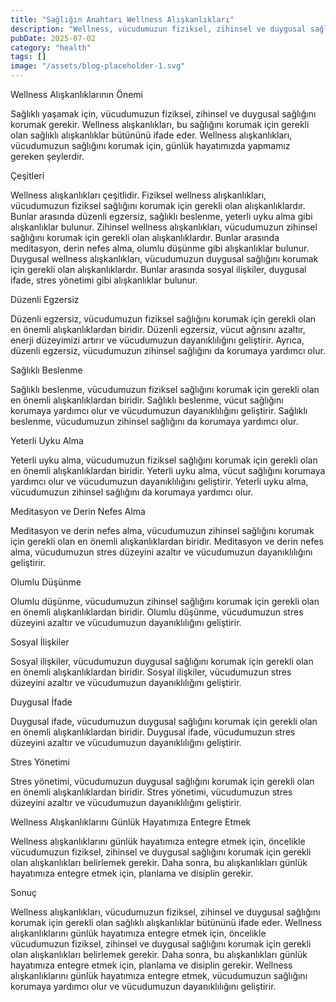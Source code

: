 ```yaml
---
title: "Sağlığın Anahtarı Wellness Alışkanlıkları"
description: "Wellness, vücudumuzun fiziksel, zihinsel ve duygusal sağlığını korumak için gerekli olan sağlıklı alışkanlıklar bütününü ifade eder. Sağlıklı yaşamak için, wellness alışkanlıklarını benimsemek ve b..."
pubDate: 2025-07-02
category: "health"
tags: []
image: "/assets/blog-placeholder-1.svg"
---
```


Wellness Alışkanlıklarının Önemi

Sağlıklı yaşamak için, vücudumuzun fiziksel, zihinsel ve duygusal sağlığını korumak gerekir. Wellness alışkanlıkları, bu sağlığını korumak için gerekli olan sağlıklı alışkanlıklar bütününü ifade eder. Wellness alışkanlıkları, vücudumuzun sağlığını korumak için, günlük hayatımızda yapmamız gereken şeylerdir.

Çeşitleri

Wellness alışkanlıkları çeşitlidir. Fiziksel wellness alışkanlıkları, vücudumuzun fiziksel sağlığını korumak için gerekli olan alışkanlıklardır. Bunlar arasında düzenli egzersiz, sağlıklı beslenme, yeterli uyku alma gibi alışkanlıklar bulunur. Zihinsel wellness alışkanlıkları, vücudumuzun zihinsel sağlığını korumak için gerekli olan alışkanlıklardır. Bunlar arasında meditasyon, derin nefes alma, olumlu düşünme gibi alışkanlıklar bulunur. Duygusal wellness alışkanlıkları, vücudumuzun duygusal sağlığını korumak için gerekli olan alışkanlıklardır. Bunlar arasında sosyal ilişkiler, duygusal ifade, stres yönetimi gibi alışkanlıklar bulunur.

Düzenli Egzersiz

Düzenli egzersiz, vücudumuzun fiziksel sağlığını korumak için gerekli olan en önemli alışkanlıklardan biridir. Düzenli egzersiz, vücut ağrısını azaltır, enerji düzeyimizi artırır ve vücudumuzun dayanıklılığını geliştirir. Ayrıca, düzenli egzersiz, vücudumuzun zihinsel sağlığını da korumaya yardımcı olur.

Sağlıklı Beslenme

Sağlıklı beslenme, vücudumuzun fiziksel sağlığını korumak için gerekli olan en önemli alışkanlıklardan biridir. Sağlıklı beslenme, vücut sağlığını korumaya yardımcı olur ve vücudumuzun dayanıklılığını geliştirir. Sağlıklı beslenme, vücudumuzun zihinsel sağlığını da korumaya yardımcı olur.

Yeterli Uyku Alma

Yeterli uyku alma, vücudumuzun fiziksel sağlığını korumak için gerekli olan en önemli alışkanlıklardan biridir. Yeterli uyku alma, vücut sağlığını korumaya yardımcı olur ve vücudumuzun dayanıklılığını geliştirir. Yeterli uyku alma, vücudumuzun zihinsel sağlığını da korumaya yardımcı olur.

Meditasyon ve Derin Nefes Alma

Meditasyon ve derin nefes alma, vücudumuzun zihinsel sağlığını korumak için gerekli olan en önemli alışkanlıklardan biridir. Meditasyon ve derin nefes alma, vücudumuzun stres düzeyini azaltır ve vücudumuzun dayanıklılığını geliştirir.

Olumlu Düşünme

Olumlu düşünme, vücudumuzun zihinsel sağlığını korumak için gerekli olan en önemli alışkanlıklardan biridir. Olumlu düşünme, vücudumuzun stres düzeyini azaltır ve vücudumuzun dayanıklılığını geliştirir.

Sosyal İlişkiler

Sosyal ilişkiler, vücudumuzun duygusal sağlığını korumak için gerekli olan en önemli alışkanlıklardan biridir. Sosyal ilişkiler, vücudumuzun stres düzeyini azaltır ve vücudumuzun dayanıklılığını geliştirir.

Duygusal İfade

Duygusal ifade, vücudumuzun duygusal sağlığını korumak için gerekli olan en önemli alışkanlıklardan biridir. Duygusal ifade, vücudumuzun stres düzeyini azaltır ve vücudumuzun dayanıklılığını geliştirir.

Stres Yönetimi

Stres yönetimi, vücudumuzun duygusal sağlığını korumak için gerekli olan en önemli alışkanlıklardan biridir. Stres yönetimi, vücudumuzun stres düzeyini azaltır ve vücudumuzun dayanıklılığını geliştirir.

Wellness Alışkanlıklarını Günlük Hayatımıza Entegre Etmek

Wellness alışkanlıklarını günlük hayatımıza entegre etmek için, öncelikle vücudumuzun fiziksel, zihinsel ve duygusal sağlığını korumak için gerekli olan alışkanlıkları belirlemek gerekir. Daha sonra, bu alışkanlıkları günlük hayatımıza entegre etmek için, planlama ve disiplin gerekir.

Sonuç

Wellness alışkanlıkları, vücudumuzun fiziksel, zihinsel ve duygusal sağlığını korumak için gerekli olan sağlıklı alışkanlıklar bütününü ifade eder. Wellness alışkanlıklarını günlük hayatımıza entegre etmek için, öncelikle vücudumuzun fiziksel, zihinsel ve duygusal sağlığını korumak için gerekli olan alışkanlıkları belirlemek gerekir. Daha sonra, bu alışkanlıkları günlük hayatımıza entegre etmek için, planlama ve disiplin gerekir. Wellness alışkanlıklarını günlük hayatımıza entegre etmek, vücudumuzun sağlığını korumaya yardımcı olur ve vücudumuzun dayanıklılığını geliştirir.